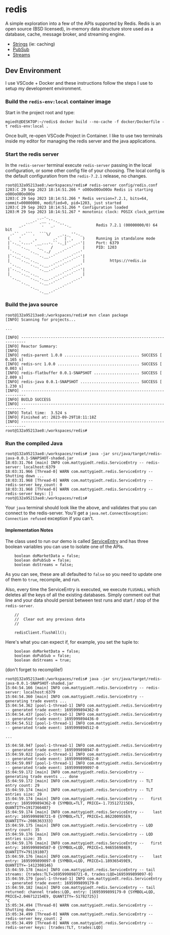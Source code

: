 # redis
A simple exploration into a few of the APIs supported by Redis. Redis is an open source (BSD licensed), in-memory data structure store used as a database, cache, message broker, and streaming engine.
* [Strings](https://redis.io/docs/data-types/strings/) (ie: caching)
* [PubSub](https://redis.io/docs/interact/pubsub/)
* [Streams](https://redis.io/docs/data-types/streams/)

## Dev Environment
I use VSCode + Docker and these instructions follow the steps I use to setup my development environment.

### Build the `redis-env:local` container image
Start in the project root and type:
```
mgiedt@DESKTOP:~/redis$ docker build --no-cache -f docker/Dockerfile -t redis-env:local .
```

Once built, re-open VSCode Project in Container.
I like to use two terminals inside my editor for managing the redis server and the java applications.

### Start the redis server
In the `redis-server` terminal execute `redis-server` passing in the local configuration, or some other config file of your choosing. The local config is the default configuration from the `redis-7.2.1` release, no changes.
```
root@132a95213ae8:/workspaces/redis# redis-server config/redis.conf
1203:C 29 Sep 2023 18:14:51.266 * oO0OoO0OoO0Oo Redis is starting oO0OoO0OoO0Oo
1203:C 29 Sep 2023 18:14:51.266 * Redis version=7.2.1, bits=64, commit=00000000, modified=0, pid=1203, just started
1203:C 29 Sep 2023 18:14:51.266 * Configuration loaded
1203:M 29 Sep 2023 18:14:51.267 * monotonic clock: POSIX clock_gettime
                _._
           _.-``__ ''-._
      _.-``    `.  `_.  ''-._           Redis 7.2.1 (00000000/0) 64 bit
  .-`` .-```.  ```\/    _.,_ ''-._
 (    '      ,       .-`  | `,    )     Running in standalone mode
 |`-._`-...-` __...-.``-._|'` _.-'|     Port: 6379
 |    `-._   `._    /     _.-'    |     PID: 1203
  `-._    `-._  `-./  _.-'    _.-'
 |`-._`-._    `-.__.-'    _.-'_.-'|
 |    `-._`-._        _.-'_.-'    |           https://redis.io
  `-._    `-._`-.__.-'_.-'    _.-'
 |`-._`-._    `-.__.-'    _.-'_.-'|
 |    `-._`-._        _.-'_.-'    |
  `-._    `-._`-.__.-'_.-'    _.-'
      `-._    `-.__.-'    _.-'
          `-._        _.-'
              `-.__.-'

```

### Build the java source
```
root@132a95213ae8:/workspaces/redis# mvn clean package
[INFO] Scanning for projects...

...

[INFO] ------------------------------------------------------------------------
[INFO] Reactor Summary:
[INFO]
[INFO] redis-parent 1.0.0 ................................. SUCCESS [  0.165 s]
[INFO] redis-src 1.0.0 .................................... SUCCESS [  0.003 s]
[INFO] redis-flatbuffer 0.0.1-SNAPSHOT .................... SUCCESS [  2.009 s]
[INFO] redis-java 0.0.1-SNAPSHOT .......................... SUCCESS [  1.230 s]
[INFO] ------------------------------------------------------------------------
[INFO] BUILD SUCCESS
[INFO] ------------------------------------------------------------------------
[INFO] Total time:  3.524 s
[INFO] Finished at: 2023-09-29T18:11:18Z
[INFO] ------------------------------------------------------------------------
root@132a95213ae8:/workspaces/redis#
```

### Run the compiled Java
```
root@132a95213ae8:/workspaces/redis# java -jar src/java/target/redis-java-0.0.1-SNAPSHOT-shaded.jar
18:03:31.764 [main] INFO com.mattygiedt.redis.ServiceEntry -- redis-server: localhost:6379
18:03:31.966 [Thread-0] WARN com.mattygiedt.redis.ServiceEntry -- Shutting down ...
18:03:31.968 [Thread-0] WARN com.mattygiedt.redis.ServiceEntry --  redis-server key_count: 0
18:03:31.968 [Thread-0] WARN com.mattygiedt.redis.ServiceEntry --  redis-server keys: []
root@132a95213ae8:/workspaces/redis#
```
Your `java` terminal should look like the above, and validates that you can connect to the redis-server. You'll get a `java.net.ConnectException: Connection refused` exception if you can't.

#### Implementation Notes
The class used to run our demo is called [ServiceEntry](https://github.com/mattygiedt/redis/blob/main/src/java/src/main/java/com/mattygiedt/redis/ServiceEntry.java) and has three boolean variables you can use to isolate one of the APIs.
```
    boolean doMarketData = false;
    boolean doPubSub = false;
    boolean doStreams = false;
```
As you can see, these are all defaulted to `false` so you need to update one of them to `true`, recompile, and run.

Also, every time the ServiceEntry is executed, we execute `FLUSHALL` which deletes all the keys of all the existing databases. Simply comment out that line and your data should persist between test runs and start / stop of the `redis-server`.
```
    //
    //  Clear out any previous data
    //

    redisClient.flushAll();
```

Here's what you can expect if, for example, you set the tuple to:
```
    boolean doMarketData = false;
    boolean doPubSub = false;
    boolean doStreams = true;
```
(don't forget to recomplile!)
```
root@132a95213ae8:/workspaces/redis# java -jar src/java/target/redis-java-0.0.1-SNAPSHOT-shaded.jar
15:04:54.166 [main] INFO com.mattygiedt.redis.ServiceEntry -- redis-server: localhost:6379
15:04:54.360 [main] INFO com.mattygiedt.redis.ServiceEntry -- generating trade events ...
15:04:54.362 [pool-1-thread-1] INFO com.mattygiedt.redis.ServiceEntry -- generated trade event: 1695999894362-0
15:04:54.437 [pool-1-thread-1] INFO com.mattygiedt.redis.ServiceEntry -- generated trade event: 1695999894436-0
15:04:54.512 [pool-1-thread-1] INFO com.mattygiedt.redis.ServiceEntry -- generated trade event: 1695999894512-0

...

15:04:58.947 [pool-1-thread-1] INFO com.mattygiedt.redis.ServiceEntry -- generated trade event: 1695999898947-0
15:04:59.022 [pool-1-thread-1] INFO com.mattygiedt.redis.ServiceEntry -- generated trade event: 1695999899022-0
15:04:59.097 [pool-1-thread-1] INFO com.mattygiedt.redis.ServiceEntry -- generated trade event: 1695999899097-0
15:04:59.172 [main] INFO com.mattygiedt.redis.ServiceEntry -- generating trade events ... done
15:04:59.172 [main] INFO com.mattygiedt.redis.ServiceEntry -- TLT entry count: 29
15:04:59.174 [main] INFO com.mattygiedt.redis.ServiceEntry -- TLT entries size: 29
15:04:59.174 [main] INFO com.mattygiedt.redis.ServiceEntry --   first entry: 1695999894362-0 {SYMBOL=TLT, PRICE=-1.735127215E9, QUANTITY=1917366487}
15:04:59.174 [main] INFO com.mattygiedt.redis.ServiceEntry --    last entry: 1695999898721-0 {SYMBOL=TLT, PRICE=1.862200955E9, QUANTITY=-2086363333}
15:04:59.175 [main] INFO com.mattygiedt.redis.ServiceEntry -- LQD entry count: 35
15:04:59.176 [main] INFO com.mattygiedt.redis.ServiceEntry -- LQD entries size: 35
15:04:59.176 [main] INFO com.mattygiedt.redis.ServiceEntry --   first entry: 1695999894587-0 {SYMBOL=LQD, PRICE=1.946556984E9, QUANTITY=791191807}
15:04:59.176 [main] INFO com.mattygiedt.redis.ServiceEntry --    last entry: 1695999899097-0 {SYMBOL=LQD, PRICE=1.189365459E9, QUANTITY=-1412308146}
15:04:59.178 [main] INFO com.mattygiedt.redis.ServiceEntry -- tail streams: {trades:TLT=1695999898721-0, trades:LQD=1695999899097-0}
15:04:59.179 [pool-1-thread-1] INFO com.mattygiedt.redis.ServiceEntry -- generated trade event: 1695999899179-0
15:04:59.182 [main] INFO com.mattygiedt.redis.ServiceEntry -- tail returned: channel trades:LQD, entry: [1695999899179-0 {SYMBOL=LQD, PRICE=2.046712154E9, QUANTITY=-51782725}]
^C
15:05:34.494 [Thread-0] WARN com.mattygiedt.redis.ServiceEntry -- Shutting down ...
15:05:34.499 [Thread-0] WARN com.mattygiedt.redis.ServiceEntry --  redis-server key_count: 2
15:05:34.499 [Thread-0] WARN com.mattygiedt.redis.ServiceEntry --  redis-server keys: [trades:TLT, trades:LQD]
```
